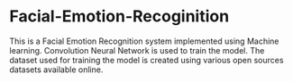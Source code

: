# Facial-Emotion-Recoginition

This is a Facial Emotion Recognition system implemented using Machine learning.
Convolution Neural Network is used to train the model.
The dataset used for training the model is created using various open sources datasets available online.
